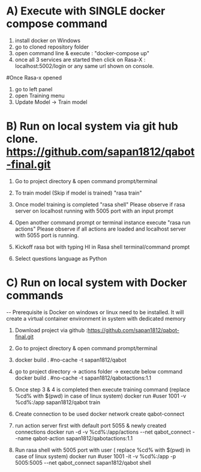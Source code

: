 # A) Execute with SINGLE docker compose command
1. install docker on Windows
2. go to cloned repository folder
3. open command line & execute  : "docker-compose up"
4. once all 3 services are started then click on Rasa-X : localhost:5002/login or any same url shown on console.

#Once Rasa-x opened
1. go to left panel
2. open Training menu
3. Update Model -> Train model


# B) Run on local system via git hub clone. https://github.com/sapan1812/qabot-final.git
1) Go to project directory & open command prompt/terminal
2) To train model (Skip if model is trained)
   "rasa train"
   
3) Once model training is completed
   "rasa shell"
   Please observe if rasa server on localhost running with 5005 port with an input prompt
   
4) Open another command prompt or terminal instance
   execute "rasa run actions"
   Please observe if all actions are loaded and localhost server with 5055 port is running.
   
5) Kickoff rasa bot with typing HI in Rasa shell terminal/command prompt
6) Select questions language as Python

# C) Run on local system with Docker commands
-- Prerequisite is Docker on windows or linux need to be installed. It will create a virtual container environment in system with dedicated memory

1) Download project via github :https://github.com/sapan1812/qabot-final.git
2) Go to project directory & open command prompt/terminal
3) docker build . #no-cache -t sapan1812/qabot
4) go to project directory -> actions folder -> execute below command
   docker build . #no-cache -t sapan1812/qabotactions:1.1
   
5) Once step 3 & 4 is completed then execute training command (replace %cd% with $(pwd) in case of linux system)
docker run #user 1001 -v %cd%:/app sapan1812/qabot train

6) Create connection to be used 
docker network create qabot-connect

7) run action server first with default port 5055 & newly created connections 
docker run -d -v %cd%:/app/actions --net qabot_connect --name qabot-action sapan1812/qabotactions:1.1

8) Run rasa shell with 5005 port with user ( replace %cd% with $(pwd) in case of linux system)
docker run #user 1001 -it -v %cd%:/app -p 5005:5005 --net qabot_connect  sapan1812/qabot shell


